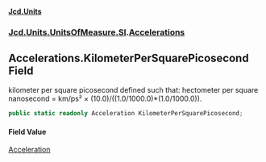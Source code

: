 #### [Jcd.Units](index.md 'index')
### [Jcd.Units.UnitsOfMeasure.SI](Jcd.Units.UnitsOfMeasure.SI.md 'Jcd.Units.UnitsOfMeasure.SI').[Accelerations](Accelerations.md 'Jcd.Units.UnitsOfMeasure.SI.Accelerations')

## Accelerations.KilometerPerSquarePicosecond Field

kilometer per square picosecond defined such that: hectometer per square nanosecond = km/ps² ×
(10.0)/((1.0/1000.0)*(1.0/1000.0)).

```csharp
public static readonly Acceleration KilometerPerSquarePicosecond;
```

#### Field Value
[Acceleration](Acceleration.md 'Jcd.Units.UnitTypes.Acceleration')